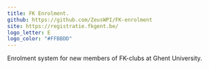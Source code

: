 ```yaml
---
title: FK Enrolment.
github: https://github.com/ZeusWPI/FK-enrolment
site: https://registratie.fkgent.be/
logo_letter: E
logo_color: "#FFBBDD"
---
```


Enrolment system for new members of FK-clubs at Ghent University.
